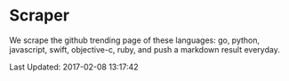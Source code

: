 # Scraper

We scrape the github trending page of these languages: go, python, javascript, swift, objective-c, ruby, and push a markdown result everyday.

Last Updated: 2017-02-08 13:17:42